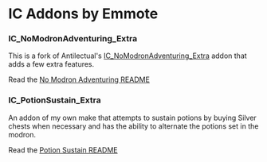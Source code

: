 # IC Addons by Emmote

### IC_NoModronAdventuring_Extra

This is a fork of Antilectual's [IC_NoModronAdventuring_Extra](https://github.com/antilectual/IC_Addons/tree/main/IC_Addons/IC_NoModronAdventuring_Extra) addon that adds a few extra features.  

Read the [No Modron Adventuring README](IC_NoModronAdventuring_Extra/README.md)

### IC_PotionSustain_Extra

An addon of my own make that attempts to sustain potions by buying Silver chests when necessary and has the ability to alternate the potions set in the modron.

Read the [Potion Sustain README](IC_PotionSustain_Extra/README.md)
